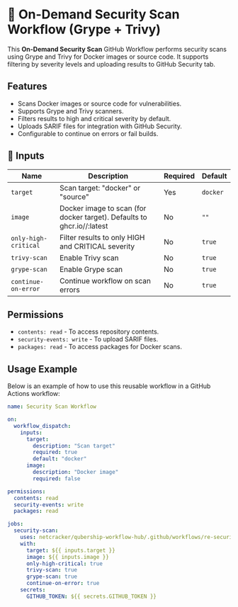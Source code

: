 # 🚀 On-Demand Security Scan Workflow (Grype + Trivy)

This **On-Demand Security Scan** GitHub Workflow performs security scans using Grype and Trivy for Docker images or source code. It supports filtering by severity levels and uploading results to GitHub Security tab.

## Features

- Scans Docker images or source code for vulnerabilities.
- Supports Grype and Trivy scanners.
- Filters results to high and critical severity by default.
- Uploads SARIF files for integration with GitHub Security.
- Configurable to continue on errors or fail builds.

## 📌 Inputs

| Name                | Description                                                                 | Required | Default |
|---------------------|-----------------------------------------------------------------------------|----------|---------|
| `target`            | Scan target: "docker" or "source"                                           | Yes      | `docker` |
| `image`             | Docker image to scan (for docker target). Defaults to ghcr.io/<owner>/<repo>:latest | No       | `""`    |
| `only-high-critical`| Filter results to only HIGH and CRITICAL severity                          | No       | `true`  |
| `trivy-scan`        | Enable Trivy scan                                                          | No       | `true`  |
| `grype-scan`        | Enable Grype scan                                                          | No       | `true`  |
| `continue-on-error` | Continue workflow on scan errors                                           | No       | `true`  |

## Permissions

- `contents: read` - To access repository contents.
- `security-events: write` - To upload SARIF files.
- `packages: read` - To access packages for Docker scans.

## Usage Example

Below is an example of how to use this reusable workflow in a GitHub Actions workflow:

```yaml
name: Security Scan Workflow

on:
  workflow_dispatch:
    inputs:
      target:
        description: "Scan target"
        required: true
        default: "docker"
      image:
        description: "Docker image"
        required: false

permissions:
  contents: read
  security-events: write
  packages: read

jobs:
  security-scan:
    uses: netcracker/qubership-workflow-hub/.github/workflows/re-security-scan.yml@main
    with:
      target: ${{ inputs.target }}
      image: ${{ inputs.image }}
      only-high-critical: true
      trivy-scan: true
      grype-scan: true
      continue-on-error: true
    secrets:
      GITHUB_TOKEN: ${{ secrets.GITHUB_TOKEN }}
```
